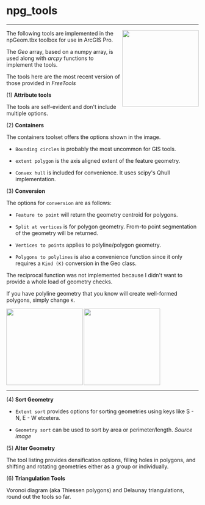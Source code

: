 # npg_tools

----

<a href="url"><img src="../images/npGeomTools.png" align="right" height="auto" width="200" ></a>


The following tools are implemented in the npGeom.tbx toolbox for use in ArcGIS Pro.

The *Geo* array, based on a numpy array, is used along with *arcpy* functions to implement the tools.

The tools here are the most recent version of those provided in *FreeTools*








(1) **Attribute tools**

The tools are self-evident and don't include multiple options.

(2) **Containers**

The containers toolset offers the options shown in the image.

- `Bounding circles` is probably the most uncommon for GIS tools.

- `extent polygon` is the axis aligned extent of the feature geometry.

- `Convex hull` is included for convenience.  It uses scipy's Qhull implementation.

(3) **Conversion**

The options for `conversion` are as follows:

- `Feature to point` will return the geometry centroid for polygons.

- `Split at vertices` is for polygon geometry. From-to point segmentation of the geometry will be returned.

- `Vertices to points` applies to polyline/polygon geometry.

- `Polygons to polylines` is also a convenience function since it only requires a `Kind (K)` conversion in the Geo class.

The reciprocal function was not implemented because I didn't want to provide a whole load of geometry checks.

If you have polyline geometry that you know will create well-formed polygons, simply change `K`.


<a href="url"><img src="../images/containers.png" align="left" height="auto" width="200" ></a>
<a href="url"><img src="../images/npGeo_conversion_tools.png" align="center" height="auto" width="200" ></a>






----

(4) **Sort Geometry**

- `Extent sort` provides options for sorting geometries using keys like S - N, E - W etcetera.

- `Geometry sort` can be used to sort by area or perimeter/length.
*Source image*

(5) **Alter Geometry**

The tool listing provides densification options, filling holes in polygons, and shifting and rotating geometries either as a group or individually.

(6) **Triangulation Tools**

Voronoi diagram (aka Thiessen polygons) and Delaunay triangulations, round out the tools so far.

